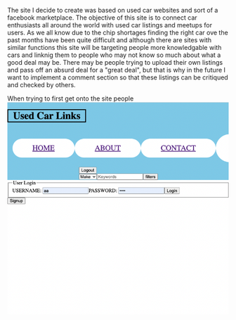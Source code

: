 The site I decide to create was based on used car websites and sort of a facebook marketplace. The objective of this site is to connect car enthusiasts all around the world with used car listings and meetups for users. As we all know due to the chip shortages finding the right car ove the past months have been quite difficult and although there are sites with similar functions this site will be targeting people more knowledgable with cars and linknig them to people who may not know so much about what a good deal may be. There may be people trying to upload their own listings and pass off an absurd deal for a "great deal", but that is why in the future I want to implement a comment section so that these listings can be critiqued and checked by others. 

When trying to first get onto the site people
![](public/images/Login.png)